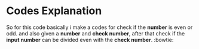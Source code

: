 # Codes Explanation
  So for this code basically i make a codes for check if the __number__ is even or odd. and also given a __number__ and __check number__, after that check if the __input number__ can be divided even with the __check number__. :bowtie:
